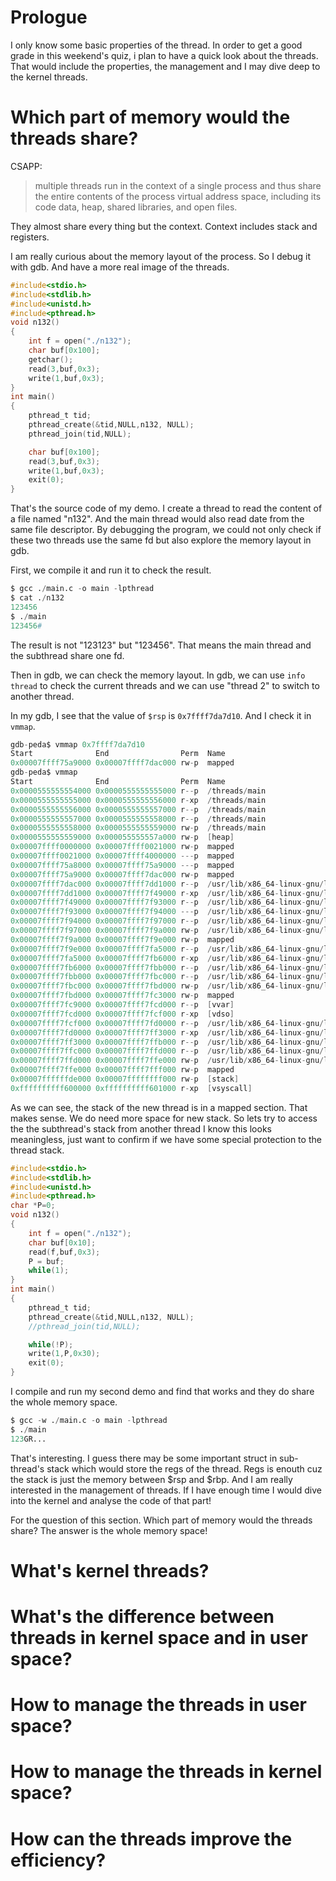 # Prologue
I only know some basic properties of the thread. In order to get a good grade in this weekend's quiz, i plan to have a quick look about the threads. That would include the properties, the management and I may dive deep to the kernel threads.

# Which part of memory would the threads share?
CSAPP: 
> multiple threads run in the context of a single process and thus share the entire contents of the process virtual address space, including its code data, heap, shared libraries, and open files.

They almost share every thing but the context. Context includes stack and registers. 

I am really curious about the memory layout of the process. So I debug it with gdb. And have a more real image of the threads.

```C
#include<stdio.h>
#include<stdlib.h>
#include<unistd.h>
#include<pthread.h>
void n132()
{
	int f = open("./n132");
	char buf[0x100];
    getchar();
	read(3,buf,0x3);
	write(1,buf,0x3);
}
int main()
{
	pthread_t tid;
	pthread_create(&tid,NULL,n132, NULL);
	pthread_join(tid,NULL);

	char buf[0x100];
	read(3,buf,0x3);
	write(1,buf,0x3);
	exit(0);
}

```

That's the source code of my demo. I create a thread to read the content of a file named "n132". And the main thread would also read date from the same file descriptor. By debugging the program, we could not only check if these two threads use the same fd but also explore the memory layout in gdb.

First, we compile it and run it to check the result.
```s
$ gcc ./main.c -o main -lpthread
$ cat ./n132
123456
$ ./main
123456#
```
The result is not "123123" but "123456". That means the main thread and the subthread share one fd. 

Then in gdb, we can check the memory layout. In gdb, we can use `info thread` to check the current threads and we can use "thread 2" to switch to another thread.

In my gdb, I see that the value of `$rsp` is `0x7ffff7da7d10`. And I check it in `vmmap`.
```S
gdb-peda$ vmmap 0x7ffff7da7d10
Start              End                Perm	Name
0x00007ffff75a9000 0x00007ffff7dac000 rw-p	mapped
gdb-peda$ vmmap
Start              End                Perm	Name
0x0000555555554000 0x0000555555555000 r--p	/threads/main
0x0000555555555000 0x0000555555556000 r-xp	/threads/main
0x0000555555556000 0x0000555555557000 r--p	/threads/main
0x0000555555557000 0x0000555555558000 r--p	/threads/main
0x0000555555558000 0x0000555555559000 rw-p	/threads/main
0x0000555555559000 0x000055555557a000 rw-p	[heap]
0x00007ffff0000000 0x00007ffff0021000 rw-p	mapped
0x00007ffff0021000 0x00007ffff4000000 ---p	mapped
0x00007ffff75a8000 0x00007ffff75a9000 ---p	mapped
0x00007ffff75a9000 0x00007ffff7dac000 rw-p	mapped
0x00007ffff7dac000 0x00007ffff7dd1000 r--p	/usr/lib/x86_64-linux-gnu/libc-2.31.so
0x00007ffff7dd1000 0x00007ffff7f49000 r-xp	/usr/lib/x86_64-linux-gnu/libc-2.31.so
0x00007ffff7f49000 0x00007ffff7f93000 r--p	/usr/lib/x86_64-linux-gnu/libc-2.31.so
0x00007ffff7f93000 0x00007ffff7f94000 ---p	/usr/lib/x86_64-linux-gnu/libc-2.31.so
0x00007ffff7f94000 0x00007ffff7f97000 r--p	/usr/lib/x86_64-linux-gnu/libc-2.31.so
0x00007ffff7f97000 0x00007ffff7f9a000 rw-p	/usr/lib/x86_64-linux-gnu/libc-2.31.so
0x00007ffff7f9a000 0x00007ffff7f9e000 rw-p	mapped
0x00007ffff7f9e000 0x00007ffff7fa5000 r--p	/usr/lib/x86_64-linux-gnu/libpthread-2.31.so
0x00007ffff7fa5000 0x00007ffff7fb6000 r-xp	/usr/lib/x86_64-linux-gnu/libpthread-2.31.so
0x00007ffff7fb6000 0x00007ffff7fbb000 r--p	/usr/lib/x86_64-linux-gnu/libpthread-2.31.so
0x00007ffff7fbb000 0x00007ffff7fbc000 r--p	/usr/lib/x86_64-linux-gnu/libpthread-2.31.so
0x00007ffff7fbc000 0x00007ffff7fbd000 rw-p	/usr/lib/x86_64-linux-gnu/libpthread-2.31.so
0x00007ffff7fbd000 0x00007ffff7fc3000 rw-p	mapped
0x00007ffff7fc9000 0x00007ffff7fcd000 r--p	[vvar]
0x00007ffff7fcd000 0x00007ffff7fcf000 r-xp	[vdso]
0x00007ffff7fcf000 0x00007ffff7fd0000 r--p	/usr/lib/x86_64-linux-gnu/ld-2.31.so
0x00007ffff7fd0000 0x00007ffff7ff3000 r-xp	/usr/lib/x86_64-linux-gnu/ld-2.31.so
0x00007ffff7ff3000 0x00007ffff7ffb000 r--p	/usr/lib/x86_64-linux-gnu/ld-2.31.so
0x00007ffff7ffc000 0x00007ffff7ffd000 r--p	/usr/lib/x86_64-linux-gnu/ld-2.31.so
0x00007ffff7ffd000 0x00007ffff7ffe000 rw-p	/usr/lib/x86_64-linux-gnu/ld-2.31.so
0x00007ffff7ffe000 0x00007ffff7fff000 rw-p	mapped
0x00007ffffffde000 0x00007ffffffff000 rw-p	[stack]
0xffffffffff600000 0xffffffffff601000 r-xp	[vsyscall]
```
As we can see, the stack of the new thread is in a mapped section. That makes sense. We do need more space for new stack. So lets try to access the the subthread's stack from another thread I know this looks meaningless, just want to confirm if we have some special protection to the thread stack.


```c
#include<stdio.h>
#include<stdlib.h>
#include<unistd.h>
#include<pthread.h>
char *P=0;
void n132()
{
	int f = open("./n132");
	char buf[0x10];
	read(f,buf,0x3);
	P = buf;
	while(1);
}
int main()
{
	pthread_t tid;
	pthread_create(&tid,NULL,n132, NULL);
	//pthread_join(tid,NULL);

	while(!P);
	write(1,P,0x30);
	exit(0);
}
```

I compile and run my second demo and find that works and they do share the whole memory space. 

```s
$ gcc -w ./main.c -o main -lpthread
$ ./main
123GR...
```

That's interesting. I guess there may be some important struct in sub-thread's stack which would store the regs of the thread. Regs is enouth cuz the stack is just the memory between $rsp and $rbp. And I am really interested in the management of threads. If I have enough time I would dive into the kernel and analyse the code of that part!

For the question of this section. Which part of memory would the threads share? The answer is the whole memory space!
# What's kernel threads?

# What's the difference between threads in kernel space and in user space? 


# How to manage the threads in user space?

# How to manage the threads in kernel space?

# How can the threads improve the efficiency?